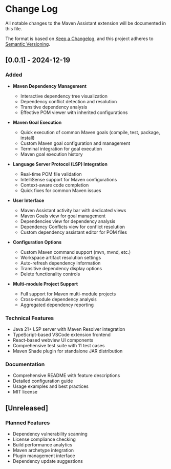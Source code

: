 # Change Log

All notable changes to the Maven Assistant extension will be documented in this file.

The format is based on [Keep a Changelog](https://keepachangelog.com/en/1.0.0/),
and this project adheres to [Semantic Versioning](https://semver.org/spec/v2.0.0.html).

## [0.0.1] - 2024-12-19

### Added
- **Maven Dependency Management**
  - Interactive dependency tree visualization
  - Dependency conflict detection and resolution
  - Transitive dependency analysis
  - Effective POM viewer with inherited configurations

- **Maven Goal Execution**
  - Quick execution of common Maven goals (compile, test, package, install)
  - Custom Maven goal configuration and management
  - Terminal integration for goal execution
  - Maven goal execution history

- **Language Server Protocol (LSP) Integration**
  - Real-time POM file validation
  - IntelliSense support for Maven configurations
  - Context-aware code completion
  - Quick fixes for common Maven issues

- **User Interface**
  - Maven Assistant activity bar with dedicated views
  - Maven Goals view for goal management
  - Dependencies view for dependency analysis
  - Dependency Conflicts view for conflict resolution
  - Custom dependency assistant editor for POM files

- **Configuration Options**
  - Custom Maven command support (mvn, mvnd, etc.)
  - Workspace artifact resolution settings
  - Auto-refresh dependency information
  - Transitive dependency display options
  - Delete functionality controls

- **Multi-module Project Support**
  - Full support for Maven multi-module projects
  - Cross-module dependency analysis
  - Aggregated dependency reporting

### Technical Features
- Java 21+ LSP server with Maven Resolver integration
- TypeScript-based VSCode extension frontend
- React-based webview UI components
- Comprehensive test suite with 11 test cases
- Maven Shade plugin for standalone JAR distribution

### Documentation
- Comprehensive README with feature descriptions
- Detailed configuration guide
- Usage examples and best practices
- MIT license

## [Unreleased]

### Planned Features
- Dependency vulnerability scanning
- License compliance checking
- Build performance analytics
- Maven archetype integration
- Plugin management interface
- Dependency update suggestions